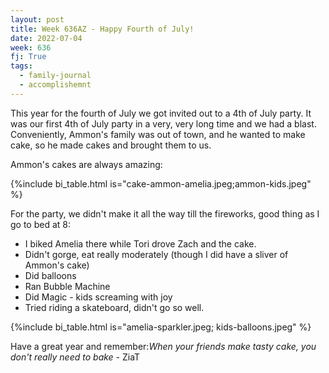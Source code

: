 ```yaml
---
layout: post
title: Week 636AZ - Happy Fourth of July!
date: 2022-07-04
week: 636
fj: True
tags:
  - family-journal
  - accomplishemnt
---
```


This year for the fourth of July we got invited out to a 4th of July party. It was our first 4th of July party in a very, very long time and we had a blast. Conveniently, Ammon's family was out of town, and he wanted to make cake, so he made cakes and brought them to us.

Ammon's cakes are always amazing:

{%include bi_table.html is="cake-ammon-amelia.jpeg;ammon-kids.jpeg" %}

For the party, we didn't make it all the way till the fireworks, good thing as I go to bed at 8:

- I biked Amelia there while Tori drove Zach and the cake.
- Didn't gorge, eat really moderately (though I did have a sliver of Ammon's cake)
- Did balloons
- Ran Bubble Machine
- Did Magic - kids screaming with joy
- Tried riding a skateboard, didn't go so well.

{%include bi_table.html is="amelia-sparkler.jpeg; kids-balloons.jpeg" %}

Have a great year and remember:_When your friends make tasty cake, you don't really need to bake_ - ZiaT

